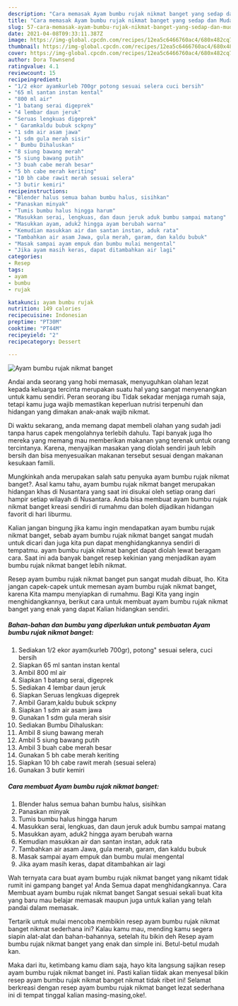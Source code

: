 ```yaml
---
description: "Cara memasak Ayam bumbu rujak nikmat banget yang sedap dan Mudah Dibuat"
title: "Cara memasak Ayam bumbu rujak nikmat banget yang sedap dan Mudah Dibuat"
slug: 57-cara-memasak-ayam-bumbu-rujak-nikmat-banget-yang-sedap-dan-mudah-dibuat
date: 2021-04-08T09:33:11.387Z
image: https://img-global.cpcdn.com/recipes/12ea5c6466760ac4/680x482cq70/ayam-bumbu-rujak-nikmat-banget-foto-resep-utama.jpg
thumbnail: https://img-global.cpcdn.com/recipes/12ea5c6466760ac4/680x482cq70/ayam-bumbu-rujak-nikmat-banget-foto-resep-utama.jpg
cover: https://img-global.cpcdn.com/recipes/12ea5c6466760ac4/680x482cq70/ayam-bumbu-rujak-nikmat-banget-foto-resep-utama.jpg
author: Dora Townsend
ratingvalue: 4.1
reviewcount: 15
recipeingredient:
- "1/2 ekor ayamkurleb 700gr potong sesuai selera cuci bersih"
- "65 ml santan instan kental"
- "800 ml air"
- "1 batang serai digeprek"
- "4 lembar daun jeruk"
- "Seruas lengkuas digeprek"
- " Garamkaldu bubuk sckpny"
- "1 sdm air asam jawa"
- "1 sdm gula merah sisir"
- " Bumbu Dihaluskan"
- "8 siung bawang merah"
- "5 siung bawang putih"
- "3 buah cabe merah besar"
- "5 bh cabe merah keriting"
- "10 bh cabe rawit merah sesuai selera"
- "3 butir kemiri"
recipeinstructions:
- "Blender halus semua bahan bumbu halus, sisihkan"
- "Panaskan minyak"
- "Tumis bumbu halus hingga harum"
- "Masukkan serai, lengkuas, dan daun jeruk aduk bumbu sampai matang"
- "Masukkan ayam, aduk2 hingga ayam berubah warna"
- "Kemudian masukkan air dan santan instan, aduk rata"
- "Tambahkan air asam Jawa, gula merah, garam, dan kaldu bubuk"
- "Masak sampai ayam empuk dan bumbu mulai mengental"
- "Jika ayam masih keras, dapat ditambahkan air lagi"
categories:
- Resep
tags:
- ayam
- bumbu
- rujak

katakunci: ayam bumbu rujak 
nutrition: 149 calories
recipecuisine: Indonesian
preptime: "PT30M"
cooktime: "PT44M"
recipeyield: "2"
recipecategory: Dessert

---
```



![Ayam bumbu rujak nikmat banget](https://img-global.cpcdn.com/recipes/12ea5c6466760ac4/680x482cq70/ayam-bumbu-rujak-nikmat-banget-foto-resep-utama.jpg)

Andai anda seorang yang hobi memasak, menyuguhkan olahan lezat kepada keluarga tercinta merupakan suatu hal yang sangat menyenangkan untuk kamu sendiri. Peran seorang ibu Tidak sekadar menjaga rumah saja, tetapi kamu juga wajib memastikan keperluan nutrisi terpenuhi dan hidangan yang dimakan anak-anak wajib nikmat.

Di waktu  sekarang, anda memang dapat membeli olahan yang sudah jadi tanpa harus capek mengolahnya terlebih dahulu. Tapi banyak juga lho mereka yang memang mau memberikan makanan yang terenak untuk orang tercintanya. Karena, menyajikan masakan yang diolah sendiri jauh lebih bersih dan bisa menyesuaikan makanan tersebut sesuai dengan makanan kesukaan famili. 



Mungkinkah anda merupakan salah satu penyuka ayam bumbu rujak nikmat banget?. Asal kamu tahu, ayam bumbu rujak nikmat banget merupakan hidangan khas di Nusantara yang saat ini disukai oleh setiap orang dari hampir setiap wilayah di Nusantara. Anda bisa membuat ayam bumbu rujak nikmat banget kreasi sendiri di rumahmu dan boleh dijadikan hidangan favorit di hari liburmu.

Kalian jangan bingung jika kamu ingin mendapatkan ayam bumbu rujak nikmat banget, sebab ayam bumbu rujak nikmat banget sangat mudah untuk dicari dan juga kita pun dapat menghidangkannya sendiri di tempatmu. ayam bumbu rujak nikmat banget dapat diolah lewat beragam cara. Saat ini ada banyak banget resep kekinian yang menjadikan ayam bumbu rujak nikmat banget lebih nikmat.

Resep ayam bumbu rujak nikmat banget pun sangat mudah dibuat, lho. Kita jangan capek-capek untuk memesan ayam bumbu rujak nikmat banget, karena Kita mampu menyiapkan di rumahmu. Bagi Kita yang ingin menghidangkannya, berikut cara untuk membuat ayam bumbu rujak nikmat banget yang enak yang dapat Kalian hidangkan sendiri.

<!--inarticleads1-->

##### Bahan-bahan dan bumbu yang diperlukan untuk pembuatan Ayam bumbu rujak nikmat banget:

1. Sediakan 1/2 ekor ayam(kurleb 700gr), potong&#34; sesuai selera, cuci bersih
1. Siapkan 65 ml santan instan kental
1. Ambil 800 ml air
1. Siapkan 1 batang serai, digeprek
1. Sediakan 4 lembar daun jeruk
1. Siapkan Seruas lengkuas digeprek
1. Ambil  Garam,kaldu bubuk sckpny
1. Siapkan 1 sdm air asam jawa
1. Gunakan 1 sdm gula merah sisir
1. Sediakan  Bumbu Dihaluskan:
1. Ambil 8 siung bawang merah
1. Ambil 5 siung bawang putih
1. Ambil 3 buah cabe merah besar
1. Gunakan 5 bh cabe merah keriting
1. Siapkan 10 bh cabe rawit merah (sesuai selera)
1. Gunakan 3 butir kemiri




<!--inarticleads2-->

##### Cara membuat Ayam bumbu rujak nikmat banget:

1. Blender halus semua bahan bumbu halus, sisihkan
1. Panaskan minyak
1. Tumis bumbu halus hingga harum
1. Masukkan serai, lengkuas, dan daun jeruk aduk bumbu sampai matang
1. Masukkan ayam, aduk2 hingga ayam berubah warna
1. Kemudian masukkan air dan santan instan, aduk rata
1. Tambahkan air asam Jawa, gula merah, garam, dan kaldu bubuk
1. Masak sampai ayam empuk dan bumbu mulai mengental
1. Jika ayam masih keras, dapat ditambahkan air lagi




Wah ternyata cara buat ayam bumbu rujak nikmat banget yang nikamt tidak rumit ini gampang banget ya! Anda Semua dapat menghidangkannya. Cara Membuat ayam bumbu rujak nikmat banget Sangat sesuai sekali buat kita yang baru mau belajar memasak maupun juga untuk kalian yang telah pandai dalam memasak.

Tertarik untuk mulai mencoba membikin resep ayam bumbu rujak nikmat banget nikmat sederhana ini? Kalau kamu mau, mending kamu segera siapin alat-alat dan bahan-bahannya, setelah itu bikin deh Resep ayam bumbu rujak nikmat banget yang enak dan simple ini. Betul-betul mudah kan. 

Maka dari itu, ketimbang kamu diam saja, hayo kita langsung sajikan resep ayam bumbu rujak nikmat banget ini. Pasti kalian tiidak akan menyesal bikin resep ayam bumbu rujak nikmat banget nikmat tidak ribet ini! Selamat berkreasi dengan resep ayam bumbu rujak nikmat banget lezat sederhana ini di tempat tinggal kalian masing-masing,oke!.


